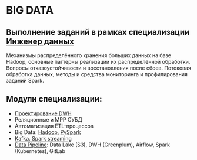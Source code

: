 # BIG DATA

## Выполнение заданий в рамках специализации [Инженер данных](https://karpov.courses/dataengineer)

Mеханизмы распределённого хранения больших данных на базе Hadoop, основные паттерны реализации их распределённой обработки. Вопросы отказоустойчивости и восстановления после сбоев. Потоковая обработка данных, методы и средства мониторинга и профилирования заданий Spark.

## Модули специализации:
- [Проектирование DWH](https://github.com/dmt-zh/SQL-and-DB/tree/main/db_design/dwh)
- Реляционные и MPP СУБД
- Автоматизация ETL-процессов
- Big Data: [Hadoop](https://github.com/dmt-zh/BigData/tree/main/Hadoop), [PySpark](https://github.com/dmt-zh/BigData/tree/main/PySpark)
- [Kafkа. Spark streaming](https://github.com/dmt-zh/BigData/tree/main/Kafka)
- [Data Pipeline](https://github.com/dmt-zh/BigData/tree/main/DataPipeline): Data Lake (S3), DWH (Greenplum), Airflow, Spark (Kubernetes), GitLab